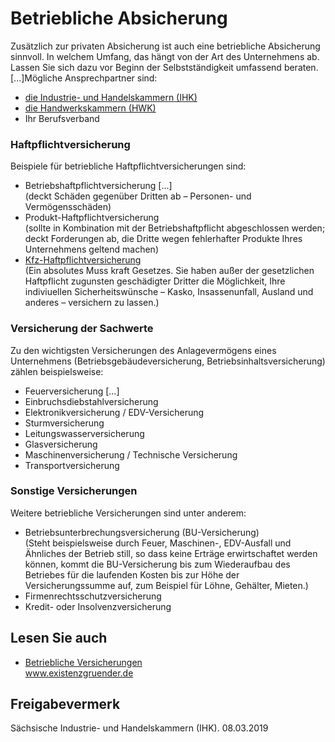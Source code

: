 # Betriebliche Absicherung

Zusätzlich zur privaten Absicherung ist auch eine betriebliche Absicherung sinnvoll. In welchem Umfang, das hängt von der Art des Unternehmens ab. Lassen Sie sich dazu vor Beginn der Selbstständigkeit umfassend beraten. [...]Mögliche Ansprechpartner sind:

* [die Industrie- und Handelskammern (IHK)](http://www.ihk.de/ "Landesarbeitsgemeinschaft der Industrie- und Handelskammern Sachsen")
* [die Handwerkskammern (HWK)](https://www.handwerkstag-sachsen.de/organisation/handwerkskammern.html "Sächsischer Handwerkstag ")
* Ihr Berufsverband

### Haftpflichtversicherung

Beispiele für betriebliche Haftpflichtversicherungen sind:

* Betriebshaftpflichtversicherung [...]  
  (deckt Schäden gegenüber Dritten ab – Personen- und Vermögensschäden)
* Produkt-Haftpflichtversicherung  
  (sollte in Kombination mit der Betriebshaftpflicht abgeschlossen werden; deckt Forderungen ab, die Dritte wegen fehlerhafter Produkte Ihres Unternehmens geltend machen)
* [Kfz-Haftpflichtversicherung](https://amt24dev.sachsen.de/zufi/lebenslagen/5000803)  
  (Ein absolutes Muss kraft Gesetzes. Sie haben außer der gesetzlichen Haftpflicht zugunsten geschädigter Dritter die Möglichkeit, Ihre indiviuellen Sicherheitswünsche – Kasko, Insassenunfall, Ausland und anderes – versichern zu lassen.)

### Versicherung der Sachwerte

Zu den wichtigsten Versicherungen des Anlagevermögens eines Unternehmens (Betriebsgebäudeversicherung, Betriebsinhaltsversicherung) zählen beispielsweise:

* Feuerversicherung [...]
* Einbruchsdiebstahlversicherung
* Elektronikversicherung / EDV-Versicherung
* Sturmversicherung
* Leitungswasserversicherung
* Glasversicherung
* Maschinenversicherung / Technische Versicherung
* Transportversicherung

### Sonstige Versicherungen

Weitere betriebliche Versicherungen sind unter anderem:

* Betriebsunterbrechungsversicherung (BU-Versicherung)  
  (Steht beispielsweise durch Feuer, Maschinen-, EDV-Ausfall und Ähnliches der Betrieb still, so dass keine Erträge erwirtschaftet werden können, kommt die BU-Versicherung bis zum Wiederaufbau des Betriebes für die laufenden Kosten bis zur Höhe der Versicherungssumme auf, zum Beispiel für Löhne, Gehälter, Mieten.)
* Firmenrechtsschutzversicherung
* Kredit- oder Insolvenzversicherung

## Lesen Sie auch

* [Betriebliche Versicherungen](https://www.existenzgruender.de/DE/Gruendung-vorbereiten/Gruendungswissen/Versicherungen-Vorsorge/Betriebliche-Versicherungen/inhalt.html "Betriebliche Versicherungen für Existenzgründer")  
  www.existenzgruender.de

## Freigabevermerk

Sächsische Industrie- und Handelskammern (IHK). 08.03.2019
